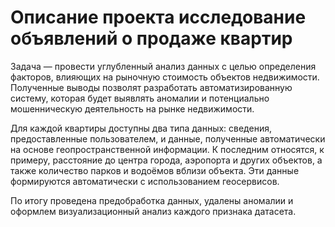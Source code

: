 # Описание проекта исследование объявлений о продаже квартир

Задача — провести углубленный анализ данных с целью определения факторов, влияющих на рыночную стоимость объектов недвижимости.  Полученные выводы позволят разработать автоматизированную систему, которая будет выявлять аномалии и потенциально мошенническую деятельность на рынке недвижимости.

Для каждой квартиры доступны два типа данных: сведения, предоставленные пользователем, и данные, полученные автоматически на основе геопространственной информации. К последним относятся, к примеру, расстояние до центра города, аэропорта и других объектов, а также количество парков и водоёмов вблизи объекта. Эти данные формируются автоматически с использованием геосервисов.


По итогу проведена предобработка данных, удалены аномалии и оформлем визуализационный анализ каждого признака датасета.
